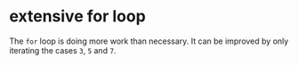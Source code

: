 # extensive for loop

The `for` loop is doing more work than necessary. It can be improved by only iterating the cases `3`, `5` and `7`.
